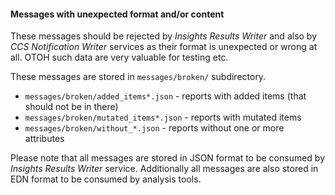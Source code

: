 #### Messages with unexpected format and/or content

These messages should be rejected by *Insights Results Writer* and also by *CCS
Notification Writer* services as their format is unexpected or wrong at all.
OTOH such data are very valuable for testing etc.

These messages are stored in `messages/broken/` subdirectory.

* `messages/broken/added_items*.json` - reports with added items (that should not be in there)
* `messages/broken/mutated_items*.json` - reports with mutated items
* `messages/broken/without_*.json` - reports without one or more attributes

Please note that all messages are stored in JSON format to be consumed by
*Insights Results Writer* service. Additionally all messages are also stored in
EDN format to be consumed by analysis tools.

